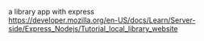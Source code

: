 a library app with express
<br/>https://developer.mozilla.org/en-US/docs/Learn/Server-side/Express_Nodejs/Tutorial_local_library_website
